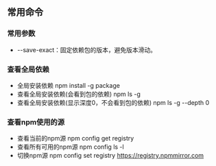 ## 常用命令
### 常用参数
- --save-exact：固定依赖包的版本，避免版本滑动。
### 查看全局依赖
- 全局安装依赖  npm install -g package
- 查看全局安装依赖(会看到包的依赖)  npm ls -g
- 查看全局安装依赖(显示深度0，不会看到包的依赖)  npm ls -g --depth 0
### 查看npm使用的源
- 查看当前的npm源  npm config get registry
- 查看所有可用的npm源  npm config ls -l
- 切换npm源  npm config set registry https://registry.npmmirror.com